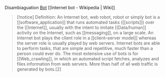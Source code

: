 Disambiaguation [Bot](https://en.wikipedia.org/wiki/Bot)
[[Internet bot - Wikipedia | Wiki]]

>[!notice] Definition: 
>An Internet bot, web robot, robot or simply bot is a [[software_application]] that runs automated tasks ([[scripts]]) over the [[Internet]], usually with the intent to imitate [[Data/human]] activity on the Internet, such as [[messaging]], on a large scale. An Internet bot plays the client role in a [[client–server model]] whereas the server role is usually played by web servers. Internet bots are able to perform tasks, that are simple and repetitive, much faster than a person could ever do. The most extensive use of bots is for [[Web_crawling]], in which an automated script fetches, analyzes and files information from web servers. More than half of all web traffic is generated by bots.[2]

